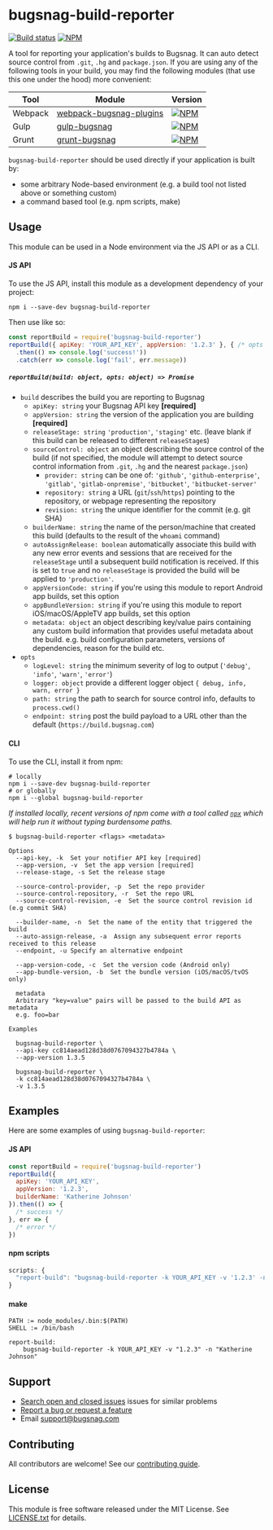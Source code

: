 # bugsnag-build-reporter
[![Build status](https://travis-ci.com/bugsnag/bugsnag-build-reporter-node.svg?branch=master)](https://travis-ci.com/bugsnag/bugsnag-build-reporter-node)
[![NPM](https://img.shields.io/npm/v/bugsnag-build-reporter.svg)](https://npmjs.org/package/bugsnag-build-reporter)

A tool for reporting your application's builds to Bugsnag. It can auto detect source control from `.git`, `.hg` and `package.json`.
If you are using any of the following tools in your build, you may find the following modules (that use this one under the hood) more convenient:

| Tool    | Module | Version |
| ---     | ---    | ---     |
| Webpack | [webpack-bugsnag-plugins](https://github.com/bugsnag/webpack-bugsnag-plugins) | [![NPM](https://img.shields.io/npm/v/webpack-bugsnag-plugins.svg)](https://npmjs.org/package/webpack-bugsnag-plugins)
| Gulp    | [gulp-bugsnag](https://github.com/bugsnag/gulp-bugsnag) | [![NPM](https://img.shields.io/npm/v/gulp-bugsnag.svg)](https://npmjs.org/package/gulp-bugsnag) |
| Grunt   | [grunt-bugsnag](https://github.com/bugsnag/grunt-bugsnag) | [![NPM](https://img.shields.io/npm/v/grunt-bugsnag.svg)](https://npmjs.org/package/grunt-bugsnag) |

`bugsnag-build-reporter` should be used directly if your application is built by:

- some arbitrary Node-based environment (e.g. a build tool not listed above or something custom)
- a command based tool (e.g. npm scripts, make)

## Usage

This module can be used in a Node environment via the JS API or as a CLI.

#### JS API

To use the JS API, install this module as a development dependency of your project:

```
npm i --save-dev bugsnag-build-reporter
```

Then use like so:

```js
const reportBuild = require('bugsnag-build-reporter')
reportBuild({ apiKey: 'YOUR_API_KEY', appVersion: '1.2.3' }, { /* opts */ })
  .then(() => console.log('success!'))
  .catch(err => console.log('fail', err.message))
```

##### `reportBuild(build: object, opts: object) => Promise`

- `build` describes the build you are reporting to Bugsnag
  - `apiKey: string` your Bugsnag API key __[required]__
  - `appVersion: string` the version of the application you are building __[required]__
  - `releaseStage: string` `'production'`, `'staging'` etc. (leave blank if this build can be released to different `releaseStage`s)
  - `sourceControl: object` an object describing the source control of the build (if not specified, the module will attempt to detect source control information from `.git`, `.hg` and the nearest `package.json`)
    - `provider: string` can be one of: `'github'`, `'github-enterprise'`, `'gitlab'`, `'gitlab-onpremise'`, `'bitbucket'`, `'bitbucket-server'`
    - `repository: string` a URL (`git`/`ssh`/`https`) pointing to the repository, or webpage representing the repository
    - `revision: string` the unique identifier for the commit (e.g. git SHA)
  - `builderName: string` the name of the person/machine that created this build (defaults to the result of the `whoami` command)
  - `autoAssignRelease: boolean` automatically associate this build with any new error events and sessions that are received for the `releaseStage` until a subsequent build notification is received. If this is set to `true` and no `releaseStage` is provided the build will be applied to `'production'`.
  - `appVersionCode: string` if you're using this module to report Android app builds, set this option
  - `appBundleVersion: string` if you're using this module to report iOS/macOS/AppleTV app builds, set this option
  - `metadata: object` an object describing key/value pairs containing any custom build information that provides useful metadata about the build. e.g. build configuration parameters, versions of dependencies, reason for the build etc.
- `opts`
  - `logLevel: string` the minimum severity of log to output (`'debug'`, `'info'`, `'warn'`, `'error'`)
  - `logger: object` provide a different logger object `{ debug, info, warn, error }`
  - `path: string` the path to search for source control info, defaults to `process.cwd()`
  - `endpoint: string` post the build payload to a URL other than the default (`https://build.bugsnag.com`)

#### CLI

To use the CLI, install it from npm:

```
# locally
npm i --save-dev bugsnag-build-reporter
# or globally
npm i --global bugsnag-build-reporter
```

_If installed locally, recent versions of npm come with a tool called [`npx`](https://github.com/zkat/npx) which will help run it without typing burdensome paths._

```
$ bugsnag-build-reporter <flags> <metadata>

Options
  --api-key, -k  Set your notifier API key [required]
  --app-version, -v  Set the app version [required]
  --release-stage, -s Set the release stage

  --source-control-provider, -p  Set the repo provider
  --source-control-repository, -r  Set the repo URL
  --source-control-revision, -e  Set the source control revision id (e.g commit SHA)

  --builder-name, -n  Set the name of the entity that triggered the build
  --auto-assign-release, -a  Assign any subsequent error reports received to this release
  --endpoint, -u Specify an alternative endpoint

  --app-version-code, -c  Set the version code (Android only)
  --app-bundle-version, -b  Set the bundle version (iOS/macOS/tvOS only)

  metadata
  Arbitrary "key=value" pairs will be passed to the build API as metadata
  e.g. foo=bar

Examples

  bugsnag-build-reporter \
  --api-key cc814aead128d38d0767094327b4784a \
  --app-version 1.3.5

  bugsnag-build-reporter \
  -k cc814aead128d38d0767094327b4784a \
  -v 1.3.5
```

## Examples

Here are some examples of using `bugsnag-build-reporter`:

#### JS API

```js
const reportBuild = require('bugsnag-build-reporter')
reportBuild({
  apiKey: 'YOUR_API_KEY',
  appVersion: '1.2.3',
  builderName: 'Katherine Johnson'
}).then(() => {
  /* success */
}, err => {
  /* error */
})
```

#### npm scripts

```js
scripts: {
  "report-build": "bugsnag-build-reporter -k YOUR_API_KEY -v '1.2.3' -n 'Katherine Johnson'"
}
```

#### make

```
PATH := node_modules/.bin:$(PATH)
SHELL := /bin/bash

report-build:
	bugsnag-build-reporter -k YOUR_API_KEY -v "1.2.3" -n "Katherine Johnson"
```

## Support

- [Search open and closed issues](https://github.com/bugsnag/bugsnag-build-reporter-node/issues?q=is%3Aissue) issues for similar problems
- [Report a bug or request a feature](https://github.com/bugsnag/bugsnag-build-reporter-node/issues/new)
- Email [support@bugsnag.com](mailto:support@bugsnag.com)

## Contributing

All contributors are welcome! See our [contributing guide](CONTRIBUTING.md).

## License

This module is free software released under the MIT License. See [LICENSE.txt](LICENSE.txt) for details.
